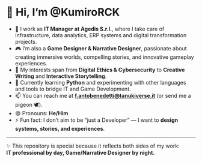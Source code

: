 # 👋 Hi, I’m @KumiroRCK

- 💼 I work as **IT Manager at Agedis S.r.l.**, where I take care of infrastructure, data analytics, ERP systems and digital transformation projects.  
- 🎮 I’m also a **Game Designer & Narrative Designer**, passionate about creating immersive worlds, compelling stories, and innovative gameplay experiences.  
- 👀 My interests span from **Digital Ethics & Cybersecurity** to **Creative Writing** and **Interactive Storytelling**.  
- 🌱 Currently learning **Python** and experimenting with other languages and tools to bridge IT and Game Development.  
- 📫 You can reach me at **f.antobenedetti@tanukiverse.it** (or send me a pigeon 🕊️).  
- 😄 Pronouns: **He/Him**  
- ⚡ Fun fact: I don’t aim to be “just a Developer” — I want to **design systems, stories, and experiences**.  

---

✨ This repository is special because it reflects both sides of my work:  
**IT professional by day, Game/Narrative Designer by night.**
